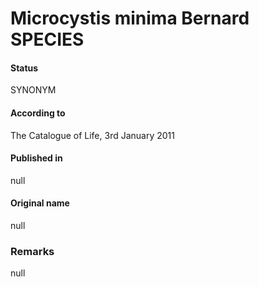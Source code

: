 # Microcystis minima Bernard SPECIES

#### Status
SYNONYM

#### According to
The Catalogue of Life, 3rd January 2011

#### Published in
null

#### Original name
null

### Remarks
null
